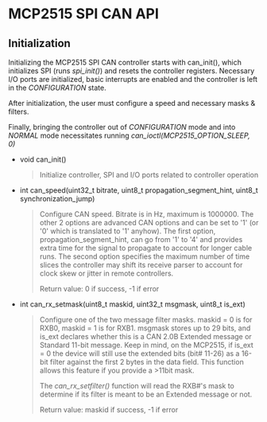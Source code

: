 # MCP2515 SPI CAN API #

## Initialization ##

Initializing the MCP2515 SPI CAN controller starts with can_init(), which initializes SPI (runs _spi_init()_)
and resets the controller registers.  Necessary I/O ports are initialized, basic interrupts are enabled and the
controller is left in the _CONFIGURATION_ state.

After initialization, the user must configure a speed and necessary masks & filters.

Finally, bringing the controller out of _CONFIGURATION_ mode and into _NORMAL_ mode necessitates running
_can_ioctl(MCP2515_OPTION_SLEEP, 0)_

* void can_init()

    > Initialize controller, SPI and I/O ports related to controller operation

* int can_speed(uint32_t bitrate, uint8_t propagation_segment_hint, uint8_t synchronization_jump)

    > Configure CAN speed.  Bitrate is in Hz, maximum is 1000000.  The other 2 options are advanced
    > CAN options and can be set to '1' (or '0' which is translated to '1' anyhow).  The first option,
    > propagation_segment_hint, can go from '1' to '4' and provides extra time for the signal to propagate
    > to account for longer cable runs.  The second option specifies the maximum number of time slices the
    > controller may shift its receive parser to account for clock skew or jitter in remote controllers.
    >
    > Return value: 0 if success, -1 if error

* int can_rx_setmask(uint8_t maskid, uint32_t msgmask, uint8_t is_ext)

    > Configure one of the two message filter masks.  maskid = 0 is for RXB0, maskid = 1 is for RXB1.
    > msgmask stores up to 29 bits, and is_ext declares whether this is a CAN 2.0B Extended message
    > or Standard 11-bit message.  Keep in mind, on the MCP2515, if is_ext = 0 the device will still use
    > the extended bits (bit# 11-26) as a 16-bit filter against the first 2 bytes in the data field.  This
    > function allows this feature if you provide a >11bit mask.
    >
    > The _can_rx_setfilter()_ function will read the RXB#'s mask to determine if its filter is meant to be
    > an Extended message or not.
    >
    > Return value: maskid if success, -1 if error


